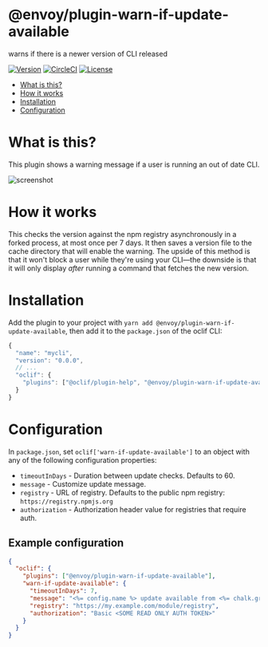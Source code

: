 # @envoy/plugin-warn-if-update-available

warns if there is a newer version of CLI released

[![Version](https://img.shields.io/github/package-json/v/envoy/plugin-warn-if-update-available)](https://github.com/envoy/plugin-warn-if-update-available/packages/860241)
[![CircleCI](https://circleci.com/gh/envoy/plugin-warn-if-update-available/tree/master.svg?style=shield)](https://circleci.com/gh/envoy/plugin-warn-if-update-available/tree/master.svg?style=shield)
[![License](https://img.shields.io/github/license/envoy/plugin-warn-if-update-available)](https://github.com/envoy/plugin-warn-if-update-available/blob/master/package.json)

<!-- toc -->

- [What is this?](#what-is-this)
- [How it works](#how-it-works)
- [Installation](#installation)
- [Configuration](#configuration)
<!-- tocstop -->

# What is this?

This plugin shows a warning message if a user is running an out of date CLI.

![screenshot](./assets/screenshot.png)

# How it works

This checks the version against the npm registry asynchronously in a forked process, at most once per 7 days. It then saves a version file to the cache directory that will enable the warning. The upside of this method is that it won't block a user while they're using your CLI—the downside is that it will only display _after_ running a command that fetches the new version.

# Installation

Add the plugin to your project with `yarn add @envoy/plugin-warn-if-update-available`, then add it to the `package.json` of the oclif CLI:

```js
{
  "name": "mycli",
  "version": "0.0.0",
  // ...
  "oclif": {
    "plugins": ["@oclif/plugin-help", "@envoy/plugin-warn-if-update-available"]
  }
}
```

# Configuration

In `package.json`, set `oclif['warn-if-update-available']` to an object with
any of the following configuration properties:

- `timeoutInDays` - Duration between update checks. Defaults to 60.
- `message` - Customize update message.
- `registry` - URL of registry. Defaults to the public npm registry: `https://registry.npmjs.org`
- `authorization` - Authorization header value for registries that require auth.

## Example configuration

```json
{
  "oclif": {
    "plugins": ["@envoy/plugin-warn-if-update-available"],
    "warn-if-update-available": {
      "timeoutInDays": 7,
      "message": "<%= config.name %> update available from <%= chalk.greenBright(config.version) %> to <%= chalk.greenBright(latest) %>.",
      "registry": "https://my.example.com/module/registry",
      "authorization": "Basic <SOME READ ONLY AUTH TOKEN>"
    }
  }
}
```
